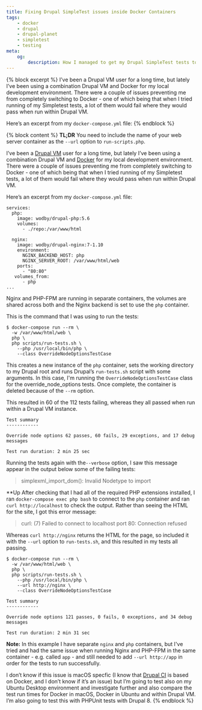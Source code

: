 ```yaml
---
title: Fixing Drupal SimpleTest issues inside Docker Containers
tags:
    - docker
    - drupal
    - drupal-planet
    - simpletest
    - testing
meta:
    og:
        description: How I managed to get my Drupal SimpleTest tests to run and pass within Docker containers.
---
```

{% block excerpt %}
I’ve been a Drupal VM user for a long time, but lately I’ve been using a combination Drupal VM and Docker for my local development environment. There were a couple of issues preventing me from completely switching to Docker - one of which being that when I tried running of my Simpletest tests, a lot of them would fail where they would pass when run within Drupal VM.

Here’s an excerpt from my `docker-compose.yml` file:
{% endblock %}

{% block content %}
**TL;DR** You need to include the name of your web server container as the `--url` option to `run-scripts.php`.

I’ve been a [Drupal VM][1] user for a long time, but lately I’ve been using a combination Drupal VM and [Docker][0] for my local development environment. There were a couple of issues preventing me from completely switching to Docker - one of which being that when I tried running of my Simpletest tests, a lot of them would fail where they would pass when run within Drupal VM.

Here’s an excerpt from my `docker-compose.yml` file:

```language-yaml
services:
  php:
    image: wodby/drupal-php:5.6
    volumes:
      - ./repo:/var/www/html

  nginx:
    image: wodby/drupal-nginx:7-1.10
    environment:
      NGINX_BACKEND_HOST: php
      NGINX_SERVER_ROOT: /var/www/html/web
    ports:
      - "80:80"
   volumes_from:
      - php
...
```

Nginx and PHP-FPM are running in separate containers, the volumes are shared across both and the Nginx backend is set to use the `php` container.

This is the command that I was using to run the tests:

```language-bash
$ docker-compose run --rm \
  -w /var/www/html/web \
  php \
  php scripts/run-tests.sh \
    --php /usr/local/bin/php \
    --class OverrideNodeOptionsTestCase
```

This creates a new instance of the `php` container, sets the working directory to my Drupal root and runs Drupal’s `run-tests.sh` script with some arguments. In this case, I'm running the `OverrideNodeOptionsTestCase` class for the override_node_options tests. Once complete, the container is deleted because of the `--rm` option.

This resulted in 60 of the 112 tests failing, whereas they all passed when run within a Drupal VM instance.

```language-markup
Test summary
------------

Override node options 62 passes, 60 fails, 29 exceptions, and 17 debug messages

Test run duration: 2 min 25 sec
```

Running the tests again with the`--verbose` option, I saw this message appear in the output below some of the failing tests:

> simplexml_import_dom(): Invalid Nodetype to import

**Up
After checking that I had all of the required PHP extensions installed, I ran `docker-compose exec php bash` to connect to the `php` container and ran `curl http://localhost` to check the output. Rather than seeing the HTML for the site, I got this error message:

> curl: (7) Failed to connect to localhost port 80: Connection refused

Whereas `curl http://nginx` returns the HTML for the page, so included it with the `--url` option to `run-tests.sh`, and this resulted in my tests all passing.

```language-bash
$ docker-compose run --rm \
  -w /var/www/html/web \
  php \
  php scripts/run-tests.sh \
    --php /usr/local/bin/php \
    --url http://nginx \
    --class OverrideNodeOptionsTestCase
```

```language-markup
Test summary
------------

Override node options 121 passes, 0 fails, 0 exceptions, and 34 debug messages

Test run duration: 2 min 31 sec
```

**Note:** In this example I have separate `nginx` and `php` containers, but I've tried and had the same issue when running Nginx and PHP-FPM in the same container - e.g. called `app` - and still needed to add `--url http://app` in order for the tests to run successfully.

I don’t know if this issue is macOS specfic (I know that [Drupal CI][2] is based on Docker, and I don’t know if it’s an issue) but I’m going to test also on my Ubuntu Desktop environment and investigate further and also compare the test run times for Docker in macOS, Docker in Ubuntu and within Drupal VM. I’m also going to test this with PHPUnit tests with Drupal 8.
{% endblock %}

[0]: https://www.docker.com
[1]: https://www.drupalvm.com
[2]: https://www.drupal.org/drupalorg/docs/drupal-ci
